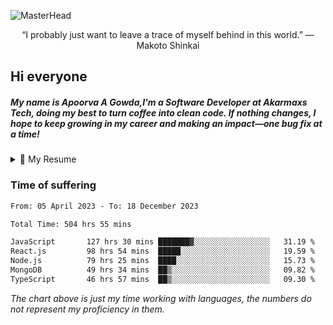
![MasterHead](https://wallpapersmug.com/download/1366x768/2b3bc0/little-lost-girl-cityscape-art.jpg)
<p align="center">“I probably just want to leave a trace of myself behind in this world.” ― Makoto Shinkai</p>

<h2>Hi everyone</h2>
<h5>My name is Apoorva A Gowda,I'm a Software Developer at Akarmaxs Tech, doing my best to turn coffee into clean code. If nothing changes, I hope to keep growing in my career and making an impact—one bug fix at a time!</h5>
<details>
  <summary>📃 My Resume</summary>

### Education

- 📖 **Electrical n Electronics Engineering**\
📆 08/2019 - 07/2023\
📍 **Malnad College of Engineering** - Hassan, India.

### Experience

<img align="right" src="https://img.shields.io/badge/JavaScript-ant?style=flat&logo=javascript&logoColor=white&color=%230170FE"/>
<img align="right" src="https://img.shields.io/badge/Java-ant?style=flat&logo=java&logoColor=white&color=%230170FE"/>
<img align="right" src="https://img.shields.io/badge/React.js-black?style=flat&logo=react.js&logoColor=white"/>
<img align="right" src="https://img.shields.io/badge/node.js-6DA55F?style=flat&logo=node.js&logoColor=white"/>
<img align="right" src="https://img.shields.io/badge/SQL-ant?style=flat&logo=SQL&logoColor=white&color=%230170FE"/>
<img align="right" src="https://img.shields.io/badge/MongoDB-ant?style=flat&logo=MongoDB&logoColor=white&color=%230170FE"/>

  
- 👨‍💻 **Software developer**\
📆 07/2023 - present\
📍 **Akarmaxs tech** - Bengaluru, India

  
- 👨‍💻 **Software Developer Intern**\
📆 04/2023 - 6/2023\
📍 **OnPay** - Bengaluru, India
<!--
## Skills

<img align="right" src="https://img.shields.io/badge/Python-3776AB?logo=python&logoColor=white" />


**Programming**

<img align="right" src="https://img.shields.io/badge/Windows-0078D6?logo=windows&logoColor=white" />
-->

</details>

### Time of suffering

<!--START_SECTION:waka-->

```txt
From: 05 April 2023 - To: 18 December 2023

Total Time: 504 hrs 55 mins

JavaScript       127 hrs 30 mins ███████▓░░░░░░░░░░░░░░░░░   31.19 %
React.js         98 hrs 54 mins  █████░░░░░░░░░░░░░░░░░░░░   19.59 %
Node.js          79 hrs 25 mins  ████░░░░░░░░░░░░░░░░░░░░░   15.73 %
MongoDB          49 hrs 34 mins  ██▒░░░░░░░░░░░░░░░░░░░░░░   09.82 %
TypeScript       46 hrs 57 mins  ██▒░░░░░░░░░░░░░░░░░░░░░░   09.30 %
```

<!--END_SECTION:waka-->

_The chart above is just my time working with languages, the numbers do not represent my proficiency in them._




